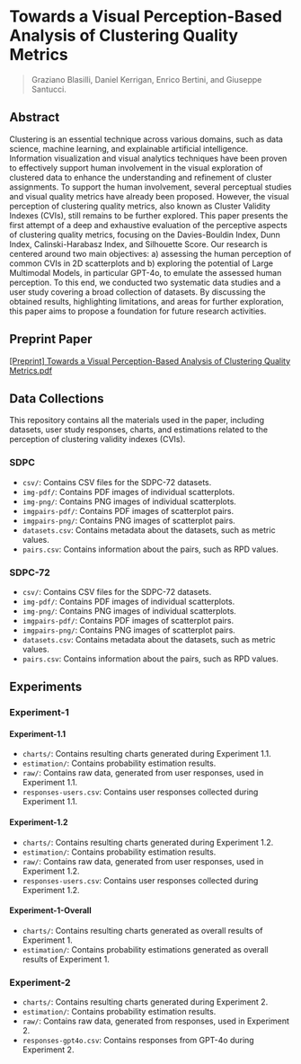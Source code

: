 # Towards a Visual Perception-Based Analysis of Clustering Quality Metrics
> Graziano Blasilli, Daniel Kerrigan, Enrico Bertini, and Giuseppe Santucci.

## Abstract
Clustering is an essential technique across various domains, such as data science, machine learning, and explainable artificial intelligence. 
Information visualization and visual analytics techniques have been proven to effectively support human involvement in the visual exploration of clustered data to enhance the understanding and refinement of cluster assignments. To support the human involvement, several perceptual studies and visual quality metrics have already been proposed. However, the visual perception of clustering quality metrics, also known as Cluster Validity Indexes (CVIs), still remains to be further explored.
This paper presents the first attempt of a deep and exhaustive evaluation of the perceptive aspects of clustering quality metrics, focusing on the Davies-Bouldin Index, Dunn Index, Calinski-Harabasz Index, and Silhouette Score.
Our research is centered around two main objectives: a) assessing the human perception of common CVIs in 2D scatterplots and b) exploring the potential of Large Multimodal Models, in particular GPT-4o, to emulate the assessed human perception.
To this end, we conducted two systematic data studies and a user study covering a broad collection of datasets. By discussing the obtained results, highlighting limitations, and areas for further exploration, this paper aims to propose a foundation for future research activities.

## Preprint Paper
[[Preprint] Towards a Visual Perception-Based Analysis of Clustering Quality Metrics.pdf](https://github.com/blasilli/ClusteringMetricsPerception/blob/main/%5BPreprint%5D%20Towards%20a%20Visual%20Perception-Based%20Analysis%20of%20Clustering%20Quality%20Metrics.pdf)

## Data Collections
This repository contains all the materials used in the paper, including datasets, user study responses, charts, and estimations related to the perception of clustering validity indexes (CVIs).

### SDPC
- `csv/`: Contains CSV files for the SDPC-72 datasets.
- `img-pdf/`: Contains PDF images of individual scatterplots.
- `img-png/`: Contains PNG images of individual scatterplots.
- `imgpairs-pdf/`: Contains PDF images of scatterplot pairs.
- `imgpairs-png/`: Contains PNG images of scatterplot pairs.
- `datasets.csv`: Contains metadata about the datasets, such as metric values.
- `pairs.csv`: Contains information about the pairs, such as RPD values.

### SDPC-72
- `csv/`: Contains CSV files for the SDPC-72 datasets.
- `img-pdf/`: Contains PDF images of individual scatterplots.
- `img-png/`: Contains PNG images of individual scatterplots.
- `imgpairs-pdf/`: Contains PDF images of scatterplot pairs.
- `imgpairs-png/`: Contains PNG images of scatterplot pairs.
- `datasets.csv`: Contains metadata about the datasets, such as metric values.
- `pairs.csv`: Contains information about the pairs, such as RPD values.



## Experiments
### Experiment-1
#### Experiment-1.1
- `charts/`: Contains resulting charts generated during Experiment 1.1.
- `estimation/`: Contains probability estimation results.
- `raw/`: Contains raw data, generated from user responses, used in Experiment 1.1.
- `responses-users.csv`: Contains user responses collected during Experiment 1.1.

#### Experiment-1.2
- `charts/`: Contains resulting charts generated during Experiment 1.2.
- `estimation/`: Contains probability estimation results.
- `raw/`: Contains raw data, generated from user responses, used in Experiment 1.2.
- `responses-users.csv`: Contains user responses collected during Experiment 1.2.

#### Experiment-1-Overall
- `charts/`: Contains resulting charts generated as overall results of Experiment 1.
- `estimation/`: Contains probability estimations generated as overall results of Experiment 1.

### Experiment-2
- `charts/`: Contains resulting charts generated during Experiment 2.
- `estimation/`: Contains probability estimation results.
- `raw/`: Contains raw data, generated from responses, used in Experiment 2.
- `responses-gpt4o.csv`: Contains responses from GPT-4o during Experiment 2.



